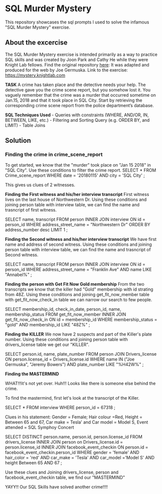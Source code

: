 # SQL Murder Mystery

This repository showcases the sql prompts I used to solve the infamous "SQL Murder Mystery" exercise.

## About the excercise

The SQL Murder Mystery exercise is intended primarily as a way to practice SQL skills and was created by Joon Park and Cathy He while they were Knight Lab fellows.
Find the original repository [here](https://github.com/NUKnightLab/sql-mysteries):
It was adapted and produced for the web by Joe Germuska. Link to the exercise: https://mystery.knightlab.com

**TASK**
A crime has taken place and the detective needs your help. The detective gave you the crime scene report, but you somehow lost it. You vaguely remember that the crime was a murder that occurred sometime on Jan.15, 2018 and that it took place in SQL City. Start by retrieving the corresponding crime scene report from the police department’s database.

**SQL Techniques Used** - Queries with constraints (WHERE, AND/OR, IN, BETWEEN, LIKE, etc.) - Filtering and Sorting Query (e.g. ORDER BY, and LIMIT) - Table Joins

## Solution

### **Finding the crime in crime_scene_report**

To get started, we know that the "murder" took place on "Jan 15 2018" in "SQL City". Use these conditions to filter the crime report.
SELECT \*
FROM Crime_scene_report
WHERE date = '20180115'
AND city = 'SQL City'
;

This gives us clues of 2 witnesses.

**Finding the First witness and his/her interview transcript**
First witness lives on the last house of Northwestern Dr. Using these conditions and joining person table with interview table, we can find the name and trasncript of first witness.

SELECT
name, transcript
FROM person
INNER JOIN interview
ON id = person_id
WHERE address_street_name = "Northwestern Dr"
ORDER BY address_number desc
LIMIT 1
;

**Finding the Second witness and his/her interview transcript**
We have first name and address of second witness. Using these conditions and joining person table with interview table, we can find the name and trasncript of Second witness.

SELECT
name, transcript
FROM person
INNER JOIN interview
ON id = person_id
WHERE address_street_name = "Franklin Ave"
AND name LIKE "Annabel%"
;

**Finding the person with Get Fit Now Gold membership**
From the two transcripts we know that the killer had "Gold" membership with id strating from 48Z. Using these conditions and joining get_fit_now_member table with get_fit_now_check_in table we can narrow our search to few people.

SELECT
membership_id, check_in_date, person_id, name, membership_status
FROM get_fit_now_member
INNER JOIN get_fit_now_check_in
ON id = membership_id
WHERE membership_status = "gold"
AND membership_id LIKE "48Z%"
;

**Finding the KILLER**
We now have 2 suspects and part of the Killer's plate number. Using these conditions and joining person table with drivers_license table we get our "KILLER".

SELECT
person.id, name, plate_number
FROM person
JOIN Drivers_license
ON person.license_id = Drivers_license.id
WHERE name IN ("Joe Germuska", "Jeremy Bowers")
AND plate_number LIKE "%H42W%"
;

**Finding the MASTERMIND**

WHAT!!!it's not yet over. Huh!!! Looks like there is someone else behind the crime.

To find the mastermind, first let's look at the transcript of the Killer.

SELECT \*
FROM interview
WHERE person_id = 67318
;

Clues in his statement: Gender = Female; Hair colour =Red, Height = Between 65 and 67, Car make = Tesla' and Car model = Model S, Event attended = SQL Symphoy Concert

SELECT
DISTINCT person.name, person.id, person.license_id
FROM drivers_license
INNER JOIN person
on Drivers_license.id = person.license_id
INNER JOIN facebook_event_checkin
ON person.id = facebook_event_checkin.person_id
WHERE gender = 'female'
AND hair_color = 'red'
AND car_make = 'Tesla'
AND car_model ='Model S'
AND height Between 65 AND 67
;

Use these clues and Joining drivers_license, person and facebook_event_checkin table, we find our "MASTERMIND"

YAYY!! Our SQL Skills have solved another crime!!!!
